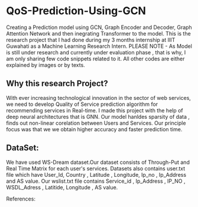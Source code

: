 # QoS-Prediction-Using-GCN
Creating a Prediction model using GCN, Graph Encoder and Decoder, Graph Attention Network and then inegrating Transformer to the model. This is the research project that I had done during my 3 months internship at IIIT Guwahati as a Machine Learning Research Intern. PLEASE NOTE - As Model is still under research and currently under evaluation phase , that is why, I am only sharing few code snippets related to it. All other codes are either explained by images or by texts.

<h2>Why this research Project?</h2>
With ever increasing technological innovation in the sector of web services, we need to develop Quality of Service prediction algorithm for recommending services in Real-time. I made this project with the help of deep neural architectures that is GNN. Our model hanldes sparsity of data , finds out non-linear corelation between Users and Services. Our principle focus was that we we obtain higher accuracy and faster prediction time. 

<h2>DataSet:</h2>
We have used WS-Dream dataset.Our dataset consists of Through-Put and Real Time Matrix for each user's services. Datasets also contains user.txt file which have User_Id, Country , Latitude , Longitude, Ip_no , Ip_Address and AS value. Our wslist.txt file contains Service_id , Ip_Address , IP_NO , WSDL_Adress , Latitide, Longitude , AS value.

References:
